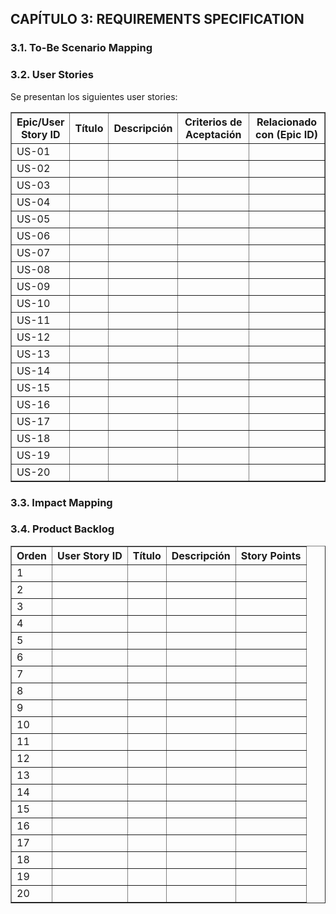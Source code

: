 <h2 id="requirementsSpecification">CAPÍTULO 3: REQUIREMENTS SPECIFICATION</h2>

<h3 id="toBeScenario">3.1. To-Be Scenario Mapping</h3>

<h3 id="userStories">3.2. User Stories</h3> 

Se presentan los siguientes user stories:

<table border="1" cellpadding="5" cellspacing="0">
    <thead>
        <tr>
            <th>Epic/User<br> Story ID</th>
            <th>Título</th>
            <th>Descripción</th>
            <th>Criterios de Aceptación</th>
            <th>Relacionado con (Epic ID)</th>
        </tr>
    </thead>
    <tbody>
        <tr>
            <td>US-01</td>
            <td></td>
            <td></td>
            <td></td>
            <td></td>
        </tr>
        <tr>
            <td>US-02</td>
            <td></td>
            <td></td>
            <td></td>
            <td></td>
        </tr>
        <tr>
            <td>US-03</td>
            <td></td>
            <td></td>
            <td></td>
            <td></td>
        </tr>
        <tr>
            <td>US-04</td>
            <td></td>
            <td></td>
            <td></td>
            <td></td>
        </tr>
        <tr>
            <td>US-05</td>
            <td></td>
            <td></td>
            <td></td>
            <td></td>
        </tr>
       <tr>
            <td>US-06</td>
            <td></td>
            <td></td>
            <td></td>
            <td></td>
        </tr>
        <tr>
            <td>US-07</td>
            <td></td>
            <td></td>
            <td></td>
            <td></td>
        </tr>
        <tr>
            <td>US-08</td>
            <td></td>
            <td></td>
            <td></td>
            <td></td>
        </tr>
        <tr>
            <td>US-09</td>
            <td></td>
            <td></td>
            <td></td>
            <td></td>
        </tr>
      <tr>
            <td>US-10</td>
            <td></td>
            <td></td>
            <td></td>
            <td></td>
        </tr>
        <tr>
            <td>US-11</td>
            <td></td>
            <td></td>
            <td></td>
            <td></td>
        </tr>
        <tr>
            <td>US-12</td>
            <td></td>
            <td></td>
            <td></td>
            <td></td>
        </tr>
        <tr>
            <td>US-13</td>
            <td></td>
            <td></td>
            <td></td>
            <td></td>
        </tr>
       <tr>
            <td>US-14</td>
            <td></td>
            <td></td>
            <td></td>
            <td></td>
        </tr>
        <tr>
            <td>US-15</td>
            <td></td>
            <td></td>
            <td></td>
            <td></td>
        </tr>
        <tr>
            <td>US-16</td>
            <td></td>
            <td></td>
            <td></td>
            <td></td>
        </tr>
        <tr>
            <td>US-17</td>
            <td></td>
            <td></td>
            <td></td>
            <td></td>
        </tr>
       <tr>
            <td>US-18</td>
            <td></td>
            <td></td>
            <td></td>
            <td></td>
        </tr>
        <tr>
            <td>US-19</td>
            <td></td>
            <td></td>
            <td></td>
            <td></td>
        </tr>
        <tr>
            <td>US-20</td>
            <td></td>
            <td></td>
            <td></td>
            <td></td>
        </tr>
    </tbody>
</table>

<h3 id="impactMapping">3.3. Impact Mapping</h3>

<h3 id="productBacklog">3.4. Product Backlog</h3>


<table border="1" cellpadding="5" cellspacing="0">
    <thead>
        <tr>
            <th>Orden</th>
            <th>User Story ID</th>
            <th>Título</th>
            <th>Descripción</th>
            <th>Story Points</th>
        </tr>
    </thead>
    <tbody>
        <tr>
            <td>1</td>
            <td></td>
            <td></td>
            <td></td>
            <td></td>
        </tr>
        <tr>
            <td>2</td>
            <td></td>
            <td></td>
            <td></td>
            <td></td>
        </tr>
        <tr>
            <td>3</td>
            <td></td>
            <td></td>
            <td></td>
            <td></td>
        </tr>
        <tr>
            <td>4</td>
            <td></td>
            <td></td>
            <td></td>
            <td></td>
        </tr>
        <tr>
            <td>5</td>
            <td></td>
            <td></td>
            <td></td>
            <td></td>
        </tr>
        <tr>
            <td>6</td>
            <td></td>
            <td></td>
            <td></td>
            <td></td>
        </tr>
        <tr>
            <td>7</td>
            <td></td>
            <td></td>
            <td></td>
            <td></td>
        </tr>
        <tr>
            <td>8</td>
            <td></td>
            <td></td>
            <td></td>
            <td></td>
        </tr>
        <tr>
            <td>9</td>
            <td></td>
            <td></td>
            <td></td>
            <td></td>
        </tr>
        <tr>
            <td>10</td>
            <td></td>
            <td></td>
            <td></td>
            <td></td>
        </tr>
        <tr>
            <td>11</td>
            <td></td>
            <td></td>
            <td></td>
            <td></td>
        </tr>
        <tr>
            <td>12</td>
            <td></td>
            <td></td>
            <td></td>
            <td></td>
        </tr>
        <tr>
            <td>13</td>
            <td></td>
            <td></td>
            <td></td>
            <td></td>
        </tr>
        <tr>
            <td>14</td>
            <td></td>
            <td></td>
            <td></td>
            <td></td>
        </tr>
        <tr>
            <td>15</td>
            <td></td>
            <td></td>
            <td></td>
            <td></td>
        </tr>
        <tr>
            <td>16</td>
            <td></td>
            <td></td>
            <td></td>
            <td></td>
        </tr>
        <tr>
            <td>17</td>
            <td></td>
            <td></td>
            <td></td>
            <td></td>
        </tr>
        <tr>
            <td>18</td>
            <td></td>
            <td></td>
            <td></td>
            <td></td>
        </tr>
        <tr>
            <td>19</td>
            <td></td>
            <td></td>
            <td></td>
            <td></td>
        </tr>
        <tr>
            <td>20</td>
            <td></td>
            <td></td>
            <td></td>
            <td></td>
        </tr>
    </tbody>
</table>
